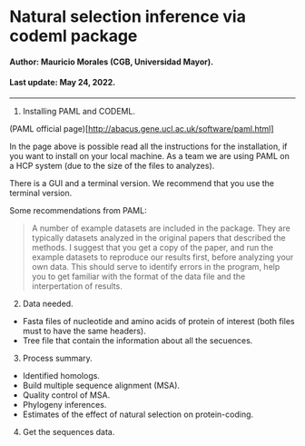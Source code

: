 # Natural selection inference via codeml package

#### Author: Mauricio Morales (CGB, Universidad Mayor).

#### Last update: May 24, 2022.

---------------

1. Installing PAML and CODEML.

(PAML official page)[http://abacus.gene.ucl.ac.uk/software/paml.html]

In the page above is possible read all the instructions for the installation, if you want to install on your local machine. As a team we are using PAML on a HCP system (due to the size of the files to analyzes). 

There is a GUI and a terminal version. We recommend that you use the terminal version. 

Some recommendations from PAML:
>A number of example datasets are included in the package. They are typically datasets analyzed in the original papers that described the methods. I suggest that you get a copy of the paper, and run the example datasets to reproduce our results first, before analyzing your own data. This should serve to identify errors in the program, help you to get familiar with the format of the data file and the interpertation of results.

2. Data needed.

* Fasta files of nucleotide and amino acids of protein of interest (both files must to have the same headers).
* Tree file that contain the information about all the secuences. 

3. Process summary.

* Identified homologs.
* Build multiple sequence alignment (MSA).
* Quality control of MSA.
* Phylogeny inferences.
* Estimates of the effect of natural selection on protein-coding.

4. Get the sequences data.

